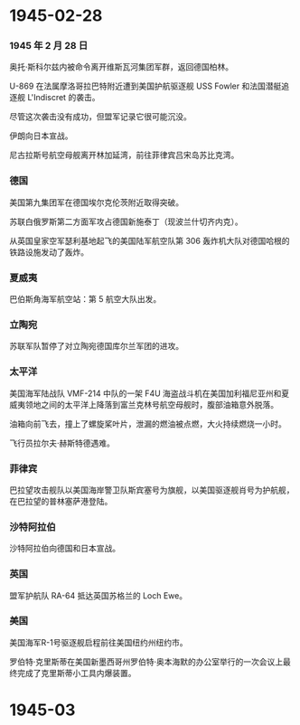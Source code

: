 # 1945-02-28

### 1945 年 2 月 28 日

奥托·斯科尔兹内被命令离开维斯瓦河集团军群，返回德国柏林。

U-869 在法属摩洛哥拉巴特附近遭到美国护航驱逐舰 USS Fowler
和法国潜艇追逐舰 L\'Indiscret 的袭击。

尽管这次袭击没有成功，但盟军记录它很可能沉没。

伊朗向日本宣战。

尼古拉斯号航空母舰离开林加延湾，前往菲律宾吕宋岛苏比克湾。

### 德国

美国第九集团军在德国埃尔克伦茨附近取得突破。

苏联白俄罗斯第二方面军攻占德国新施泰丁（现波兰什切齐内克）。

从英国皇家空军瑟利基地起飞的美国陆军航空队第 306
轰炸机大队对德国哈根的铁路设施发动了轰炸。

### 夏威夷

巴伯斯角海军航空站：第 5 航空大队出发。

### 立陶宛

苏联军队暂停了对立陶宛德国库尔兰军团的进攻。

### 太平洋

美国海军陆战队 VMF-214 中队的一架 F4U
海盗战斗机在美国加利福尼亚州和夏威夷领地之间的太平洋上降落到富兰克林号航空母舰时，腹部油箱意外脱落。

油箱向前飞去，撞上了螺旋桨叶片，泄漏的燃油被点燃，大火持续燃烧一小时。

飞行员拉尔夫·赫斯特德遇难。

### 菲律宾

巴拉望攻击舰队以美国海岸警卫队斯宾塞号为旗舰，以美国驱逐舰肖号为护航舰，在巴拉望的普林塞萨港登陆。

### 沙特阿拉伯

沙特阿拉伯向德国和日本宣战。

### 英国

盟军护航队 RA-64 抵达英国苏格兰的 Loch Ewe。

### 美国

美国海军R-1号驱逐舰启程前往美国纽约州纽约市。

罗伯特·克里斯蒂在美国新墨西哥州罗伯特·奥本海默的办公室举行的一次会议上最终完成了克里斯蒂小工具内爆装置。

# 1945-03